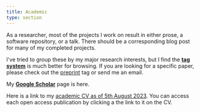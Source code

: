 ```yaml
---
title: Academic  
type: section
---
```


As a researcher, most of the projects I work on result in either prose, a software repository, or a talk. 
There should be a corresponding blog post for many of my completed projects.

I've tried to group these by my major research interests, but I find the **[tag system](https://davidjohnbaker.rbind.io/tags/)** is much better for browsing. 
If you are looking for a specific paper, please check out the [preprint](https://davidjohnbaker.rbind.io/tags/preprint/) tag or send me an email. 

My **[Google Scholar](https://scholar.google.com/citations?user=tigU2AkAAAAJ&hl=en)** page is here. 

Here is a link to my [academic CV as of 5th August 2023](https://davidjohnbaker.rbind.io/ref/DJB_Long_CV_20230805.pdf). 
You can access each open access publication by clicking a the link to it on the CV. 